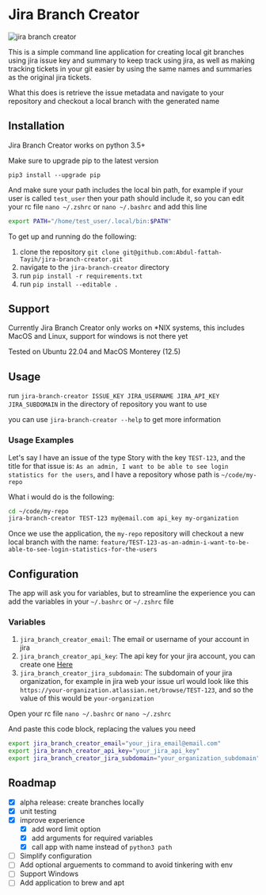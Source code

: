 # Jira Branch Creator
![jira branch creator](https://user-images.githubusercontent.com/47541643/181919365-8d18f52f-f87b-42ac-9f6c-9f8f2fba27f4.gif)

This is a simple command line application for creating local git branches using jira issue key and summary to keep track using jira, as well as making tracking tickets in your git easier by using the same names and summaries as the original jira tickets.

What this does is retrieve the issue metadata and navigate to your repository and checkout a local branch with the generated name

## Installation
Jira Branch Creator works on python 3.5+

Make sure to upgrade pip to the latest version

```shell 
pip3 install --upgrade pip
```

And make sure your path includes the local bin path, for example if your user is called `test_user` then your path should include it, so you can edit your rc file `nano ~/.zshrc` or `nano ~/.bashrc` and add this line

```bash
export PATH="/home/test_user/.local/bin:$PATH"
```

To get up and running do the following:

1. clone the repository `git clone git@github.com:Abdul-fattah-Tayih/jira-branch-creator.git`
2. navigate to the `jira-branch-creator` directory
3. run `pip install -r requirements.txt`
4. run `pip install --editable .`

## Support
Currently Jira Branch Creator only works on *NIX systems, this includes MacOS and Linux, support for windows is not there yet

Tested on Ubuntu 22.04 and MacOS Monterey (12.5)

## Usage
run `jira-branch-creator ISSUE_KEY JIRA_USERNAME JIRA_API_KEY JIRA_SUBDOMAIN` in the directory of repository you want to use

you can use `jira-branch-creator --help` to get more information

### Usage Examples
Let's say I have an issue of the type Story with the key `TEST-123`, and the title for that issue is: `As an admin, I want to be able to see login statistics for the users`, and I have a repository whose path is `~/code/my-repo`

What i would do is the following:
```bash
cd ~/code/my-repo
jira-branch-creator TEST-123 my@email.com api_key my-organization
```
Once we use the application, the `my-repo` repository will checkout a new local branch with the name: `feature/TEST-123-as-an-admin-i-want-to-be-able-to-see-login-statistics-for-the-users`

## Configuration
The app will ask you for variables, but to streamline the experience you can add the variables in your `~/.bashrc` or `~/.zshrc` file

### Variables
1. `jira_branch_creator_email`: The email or username of your account in jira
2. `jira_branch_creator_api_key`: The api key for your jira account, you can create one [Here](https://id.atlassian.com/manage-profile/security/api-tokens)
3. `jira_branch_creator_jira_subdomain`: The subdomain of your jira organization, for example in jira web your issue url would look like this `https://your-organization.atlassian.net/browse/TEST-123`, and so the value of this would be `your-organization`

Open your rc file `nano ~/.bashrc` or `nano ~/.zshrc`

And paste this code block, replacing the values you need
```bash
export jira_branch_creator_email="your_jira_email@email.com"
export jira_branch_creator_api_key="your_jira_api_key"
export jira_branch_creator_jira_subdomain="your_organization_subdomain"
```

## Roadmap
- [x] alpha release: create branches locally
- [x] unit testing
- [x] improve experience
    - [x] add word limit option
    - [x] add arguments for required variables
    - [x] call app with name instead of `python3 path`
- [ ] Simplify configuration
- [ ] Add optional arguements to command to avoid tinkering with env
- [ ] Support Windows
- [ ] Add application to brew and apt
